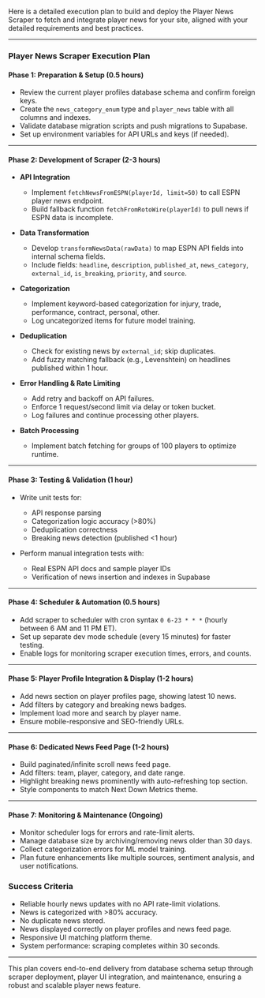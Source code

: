 Here is a detailed execution plan to build and deploy the Player News Scraper to fetch and integrate player news for your site, aligned with your detailed requirements and best practices.

***

### Player News Scraper Execution Plan

#### Phase 1: Preparation & Setup (0.5 hours)

- Review the current player profiles database schema and confirm foreign keys.
- Create the `news_category_enum` type and `player_news` table with all columns and indexes.
- Validate database migration scripts and push migrations to Supabase.
- Set up environment variables for API URLs and keys (if needed).

***

#### Phase 2: Development of Scraper (2-3 hours)

- **API Integration**
  - Implement `fetchNewsFromESPN(playerId, limit=50)` to call ESPN player news endpoint.
  - Build fallback function `fetchFromRotoWire(playerId)` to pull news if ESPN data is incomplete.
  
- **Data Transformation**
  - Develop `transformNewsData(rawData)` to map ESPN API fields into internal schema fields.
  - Include fields: `headline`, `description`, `published_at`, `news_category`, `external_id`, `is_breaking`, `priority`, and `source`.

- **Categorization**
  - Implement keyword-based categorization for injury, trade, performance, contract, personal, other.
  - Log uncategorized items for future model training.

- **Deduplication**
  - Check for existing news by `external_id`; skip duplicates.
  - Add fuzzy matching fallback (e.g., Levenshtein) on headlines published within 1 hour.

- **Error Handling & Rate Limiting**
  - Add retry and backoff on API failures.
  - Enforce 1 request/second limit via delay or token bucket.
  - Log failures and continue processing other players.

- **Batch Processing**
  - Implement batch fetching for groups of 100 players to optimize runtime.

***

#### Phase 3: Testing & Validation (1 hour)

- Write unit tests for:
  - API response parsing
  - Categorization logic accuracy (>80%)
  - Deduplication correctness
  - Breaking news detection (published <1 hour)

- Perform manual integration tests with:
  - Real ESPN API docs and sample player IDs
  - Verification of news insertion and indexes in Supabase

***

#### Phase 4: Scheduler & Automation (0.5 hours)

- Add scraper to scheduler with cron syntax `0 6-23 * * *` (hourly between 6 AM and 11 PM ET).
- Set up separate dev mode schedule (every 15 minutes) for faster testing.
- Enable logs for monitoring scraper execution times, errors, and counts.

***

#### Phase 5: Player Profile Integration & Display (1-2 hours)

- Add news section on player profiles page, showing latest 10 news.
- Add filters by category and breaking news badges.
- Implement load more and search by player name.
- Ensure mobile-responsive and SEO-friendly URLs.

***

#### Phase 6: Dedicated News Feed Page (1-2 hours)

- Build paginated/infinite scroll news feed page.
- Add filters: team, player, category, and date range.
- Highlight breaking news prominently with auto-refreshing top section.
- Style components to match Next Down Metrics theme.

***

#### Phase 7: Monitoring & Maintenance (Ongoing)

- Monitor scheduler logs for errors and rate-limit alerts.
- Manage database size by archiving/removing news older than 30 days.
- Collect categorization errors for ML model training.
- Plan future enhancements like multiple sources, sentiment analysis, and user notifications.

### Success Criteria

- Reliable hourly news updates with no API rate-limit violations.
- News is categorized with >80% accuracy.
- No duplicate news stored.
- News displayed correctly on player profiles and news feed page.
- Responsive UI matching platform theme.
- System performance: scraping completes within 30 seconds.

***

This plan covers end-to-end delivery from database schema setup through scraper deployment, player UI integration, and maintenance, ensuring a robust and scalable player news feature.